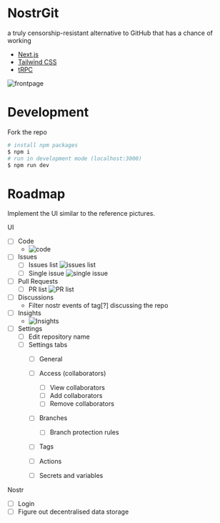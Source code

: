 # NostrGit

a truly censorship-resistant alternative to GitHub that has a chance of working

- [Next.js](https://nextjs.org)
- [Tailwind CSS](https://tailwindcss.com)
- [tRPC](https://trpc.io)

![frontpage](https://github.com/cypherhoodlum/NostrGit/blob/detailed_readme/src/resources/frontpage.png)

# Development

Fork the repo

```bash
# install npm packages
$ npm i
# run in development mode (localhost:3000)
$ npm run dev
```

# Roadmap

Implement the UI similar to the reference pictures.

UI
- [ ] Code
    - ![code](https://github.com/cypherhoodlum/NostrGit/blob/detailed_readme/src/resources/git_clone.png) 
- [ ] Issues
    - [ ] Issues list ![issues list](https://github.com/cypherhoodlum/NostrGit/blob/detailed_readme/src/resources/issues_list.png)
    - [ ] Single issue ![single issue](https://github.com/cypherhoodlum/NostrGit/blob/detailed_readme/src/resources/issue.png)
- [ ] Pull Requests
    - [ ] PR list ![PR list](https://github.com/cypherhoodlum/NostrGit/blob/detailed_readme/src/resources/pr_list.png)
- [ ] Discussions
    - Filter nostr events of tag[?] discussing the repo
- [ ] Insights
    - ![Insights](https://github.com/cypherhoodlum/NostrGit/blob/detailed_readme/src/resources/insights.png)
- [ ] Settings
    - [ ] Edit repository name
    - [ ] Settings tabs
        - [ ] General
        - [ ] Access (collaborators)
            - [ ] View collaborators
            - [ ] Add collaborators
            - [ ] Remove collaborators
        - [ ] Branches
            - [ ] Branch protection rules
        - [ ] Tags
        - [ ] Actions
        - [ ] Secrets and variables
    

Nostr
- [ ] Login
- [ ] Figure out decentralised data storage
